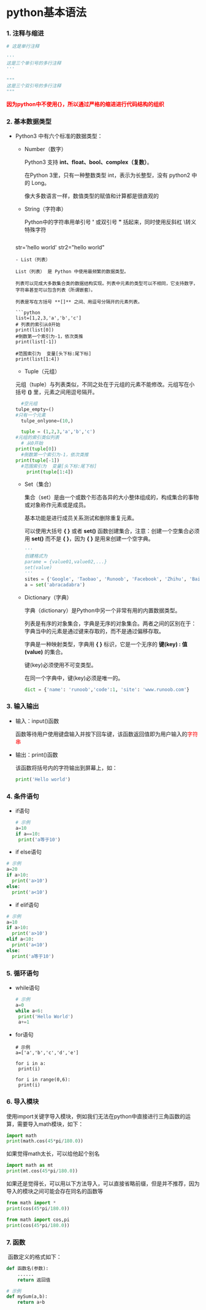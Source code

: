 # python基本语法

### 1. 注释与缩进

```python
# 这是单行注释

'''
这是三个单引号的多行注释
'''

"""
这是三个双引号的多行注释
"""


```

**<font color="red">因为python中不使用{}，所以通过严格的缩进进行代码结构的组织</font>**

### 2. 基本数据类型

* Python3 中有六个标准的数据类型：

  - Number（数字）

    Python3 支持 **int、float、bool、complex（复数）**。

    在Python 3里，只有一种整数类型 int，表示为长整型，没有 python2 中的 Long。

    像大多数语言一样，数值类型的赋值和计算都是很直观的

  - String（字符串）

    Python中的字符串用单引号 **'** 或双引号 **"** 括起来，同时使用反斜杠 \转义特殊字符

    ```python
  str='hello world'
    str2="hello world"
    ```
  - List（列表）
  
  List（列表） 是 Python 中使用最频繁的数据类型。
  
    列表可以完成大多数集合类的数据结构实现。列表中元素的类型可以不相同，它支持数字，字符串甚至可以包含列表（所谓嵌套）。
  
  列表是写在方括号 **[]** 之间、用逗号分隔开的元素列表。
  
  ```python
    list=[1,2,3,'a','b','c']
  # 列表的索引从0开始
    print(list[0])
    #倒数第一个索引为-1，依次类推
    print(list[-1])
  
    #范围索引为  变量[头下标:尾下标]
  print(list[1:4])
  ```
  
  - Tuple（元组）
  
  元组（tuple）与列表类似，不同之处在于元组的元素不能修改。元组写在小括号 **()** 里，元素之间用逗号隔开。
  
  ```python
    #空元组
  tulpe_empty=()
  #只有一个元素
    tulpe_onlyone=(10,)
  
    tuple = (1,2,3,'a','b','c')
  #元组的索引类似列表
    # 从0开始
  print(tuple[0])
    #倒数第一个索引为-1，依次类推
  print(tuple[-1])
    #范围索引为  变量[头下标:尾下标]
      print(tuple[1:4])
    ```
  
  - Set（集合）
  
    集合（set）是由一个或数个形态各异的大小整体组成的，构成集合的事物或对象称作元素或是成员。
  
    基本功能是进行成员关系测试和删除重复元素。
  
    可以使用大括号 **{ }** 或者 **set()** 函数创建集合，注意：创建一个空集合必须用 **set()** 而不是 **{ }**，因为 **{ }** 是用来创建一个空字典。
  
    ```python
    '''
    创建格式为
    parame = {value01,value02,...}
    set(value)
    '''
    sites = {'Google', 'Taobao', 'Runoob', 'Facebook', 'Zhihu', 'Baidu'}
    a = set('abracadabra')
    ```
  
  - Dictionary（字典）
  
    字典（dictionary）是Python中另一个非常有用的内置数据类型。
  
    列表是有序的对象集合，字典是无序的对象集合。两者之间的区别在于：字典当中的元素是通过键来存取的，而不是通过偏移存取。
  
    字典是一种映射类型，字典用 **{ }** 标识，它是一个无序的 **键(key) : 值(value)** 的集合。
  
    键(key)必须使用不可变类型。
  
    在同一个字典中，键(key)必须是唯一的。
    
    ```python
    dict = {'name': 'runoob','code':1, 'site': 'www.runoob.com'}
    ```

### 3. 输入输出

   - 输入：input()函数

     函数等待用户使用键盘输入并按下回车键，该函数返回值即为用户输入的<font color="red">字符串</font>

   - 输出：print()函数

     该函数将括号内的字符输出到屏幕上，如：

     ```python
     print('Hello world')
     ```
### 4. 条件语句

 * if语句

   ```python
   # 示例
   a=10
   if a==10:
   	print('a等于10')
   ```

 * if else语句

  ```python
  # 示例
  a=20
  if a>10:
  	print('a>10')
  else:
  	print('a<10')
  ```

 * if elif语句

  ```python
  # 示例
  a=10
  if a>10:
  	print('a>10')
  elif a<10:
  	print('a<10')
  else:
  	print('a等于10')
  ```
### 5. 循环语句

 * while语句

   ```python
   # 示例
   a=0 
   while a<6:
   	print('Hello World')
   	a+=1
   ```

 * for语句

   ```
   # 示例
   a=['a','b','c','d','e']
   
   for i in a:
   	print(i)
   
   for i in range(0,6):
   	print(i)
   ```
### 6. 导入模块

   使用import关键字导入模块，例如我们无法在python中直接进行三角函数的运算，需要导入math模块，如下：

```python
import math
print(math.cos(45*pi/180.0))
```

如果觉得math太长，可以给他起个别名

```python
import math as mt
print(mt.cos(45*pi/180.0))
```

如果还是觉得长，可以用以下方法导入，可以直接省略前缀，但是并不推荐，因为导入的模块之间可能会存在同名的函数等

```python
from math import *
print(cos(45*pi/180.0))
```

```python
from math import cos,pi
print(cos(45*pi/180.0))
```
### 7. 函数

​	函数定义的格式如下：

```python
def 函数名(参数):
	......
	return 返回值
```

```python
# 示例
def mySum(a,b):
	return a+b
```


